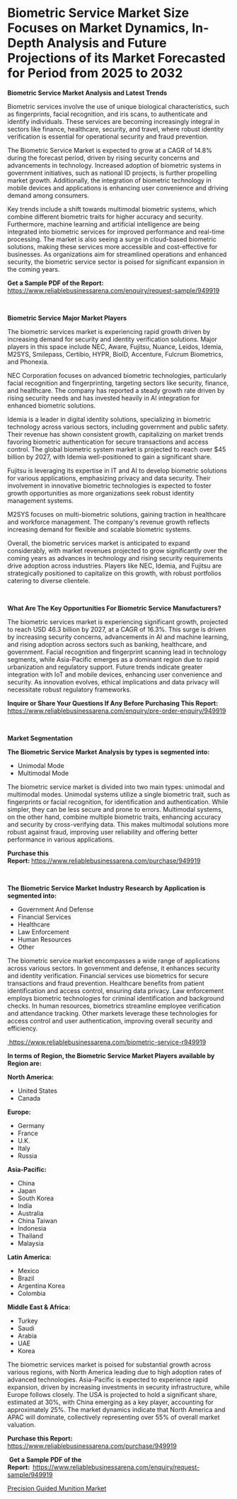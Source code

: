 <p><h1>Biometric Service Market Size Focuses on Market Dynamics, In-Depth Analysis and Future Projections of its Market Forecasted for Period from 2025 to 2032</h1></p><p><strong>Biometric Service Market Analysis and Latest Trends</strong></p>
<p><p>Biometric services involve the use of unique biological characteristics, such as fingerprints, facial recognition, and iris scans, to authenticate and identify individuals. These services are becoming increasingly integral in sectors like finance, healthcare, security, and travel, where robust identity verification is essential for operational security and fraud prevention.</p><p>The Biometric Service Market is expected to grow at a CAGR of 14.8% during the forecast period, driven by rising security concerns and advancements in technology. Increased adoption of biometric systems in government initiatives, such as national ID projects, is further propelling market growth. Additionally, the integration of biometric technology in mobile devices and applications is enhancing user convenience and driving demand among consumers.</p><p>Key trends include a shift towards multimodal biometric systems, which combine different biometric traits for higher accuracy and security. Furthermore, machine learning and artificial intelligence are being integrated into biometric services for improved performance and real-time processing. The market is also seeing a surge in cloud-based biometric solutions, making these services more accessible and cost-effective for businesses. As organizations aim for streamlined operations and enhanced security, the biometric service sector is poised for significant expansion in the coming years.</p></p>
<p><strong>Get a Sample PDF of the Report:&nbsp;</strong> <a href="https://www.reliablebusinessarena.com/enquiry/request-sample/949919?utm_campaign=2182&utm_medium=2&utm_source=Github&utm_content=ia&utm_term=05032025&utm_id=biometric-service">https://www.reliablebusinessarena.com/enquiry/request-sample/949919</a></p>
<p>&nbsp;</p>
<p><strong>Biometric Service Major Market Players</strong></p>
<p><p>The biometric services market is experiencing rapid growth driven by increasing demand for security and identity verification solutions. Major players in this space include NEC, Aware, Fujitsu, Nuance, Leidos, Idemia, M2SYS, Smilepass, Certibio, HYPR, BioID, Accenture, Fulcrum Biometrics, and Phonexia.</p><p>NEC Corporation focuses on advanced biometric technologies, particularly facial recognition and fingerprinting, targeting sectors like security, finance, and healthcare. The company has reported a steady growth rate driven by rising security needs and has invested heavily in AI integration for enhanced biometric solutions.</p><p>Idemia is a leader in digital identity solutions, specializing in biometric technology across various sectors, including government and public safety. Their revenue has shown consistent growth, capitalizing on market trends favoring biometric authentication for secure transactions and access control. The global biometric system market is projected to reach over $45 billion by 2027, with Idemia well-positioned to gain a significant share.</p><p>Fujitsu is leveraging its expertise in IT and AI to develop biometric solutions for various applications, emphasizing privacy and data security. Their involvement in innovative biometric technologies is expected to foster growth opportunities as more organizations seek robust identity management systems.</p><p>M2SYS focuses on multi-biometric solutions, gaining traction in healthcare and workforce management. The company's revenue growth reflects increasing demand for flexible and scalable biometric systems.</p><p>Overall, the biometric services market is anticipated to expand considerably, with market revenues projected to grow significantly over the coming years as advances in technology and rising security requirements drive adoption across industries. Players like NEC, Idemia, and Fujitsu are strategically positioned to capitalize on this growth, with robust portfolios catering to diverse clientele.</p></p>
<p>&nbsp;</p>
<p><strong>What Are The Key Opportunities For Biometric Service Manufacturers?</strong></p>
<p><p>The biometric services market is experiencing significant growth, projected to reach USD 46.3 billion by 2027, at a CAGR of 16.3%. This surge is driven by increasing security concerns, advancements in AI and machine learning, and rising adoption across sectors such as banking, healthcare, and government. Facial recognition and fingerprint scanning lead in technology segments, while Asia-Pacific emerges as a dominant region due to rapid urbanization and regulatory support. Future trends indicate greater integration with IoT and mobile devices, enhancing user convenience and security. As innovation evolves, ethical implications and data privacy will necessitate robust regulatory frameworks.</p></p>
<p><strong>Inquire or Share Your Questions If Any Before Purchasing This Report:</strong> <a href="https://www.reliablebusinessarena.com/enquiry/pre-order-enquiry/949919?utm_campaign=2182&utm_medium=2&utm_source=Github&utm_content=ia&utm_term=05032025&utm_id=biometric-service">https://www.reliablebusinessarena.com/enquiry/pre-order-enquiry/949919</a></p>
<p>&nbsp;</p>
<p><strong>Market Segmentation</strong></p>
<p><strong>The Biometric Service Market Analysis by types is segmented into:</strong></p>
<p><ul><li>Unimodal Mode</li><li>Multimodal Mode</li></ul></p>
<p><p>The biometric service market is divided into two main types: unimodal and multimodal modes. Unimodal systems utilize a single biometric trait, such as fingerprints or facial recognition, for identification and authentication. While simpler, they can be less secure and prone to errors. Multimodal systems, on the other hand, combine multiple biometric traits, enhancing accuracy and security by cross-verifying data. This makes multimodal solutions more robust against fraud, improving user reliability and offering better performance in various applications.</p></p>
<p><strong>Purchase this Report:&nbsp;</strong><a href="https://www.reliablebusinessarena.com/purchase/949919?utm_campaign=2182&utm_medium=2&utm_source=Github&utm_content=ia&utm_term=05032025&utm_id=biometric-service">https://www.reliablebusinessarena.com/purchase/949919</a></p>
<p>&nbsp;</p>
<p><strong>The Biometric Service Market Industry Research by Application is segmented into:</strong></p>
<p><ul><li>Government And Defense</li><li>Financial Services</li><li>Healthcare</li><li>Law Enforcement</li><li>Human Resources</li><li>Other</li></ul></p>
<p><p>The biometric service market encompasses a wide range of applications across various sectors. In government and defense, it enhances security and identity verification. Financial services use biometrics for secure transactions and fraud prevention. Healthcare benefits from patient identification and access control, ensuring data privacy. Law enforcement employs biometric technologies for criminal identification and background checks. In human resources, biometrics streamline employee verification and attendance tracking. Other markets leverage these technologies for access control and user authentication, improving overall security and efficiency.</p></p>
<p><a href="https://www.reliablebusinessarena.com/biometric-service-r949919?utm_campaign=2182&utm_medium=2&utm_source=Github&utm_content=ia&utm_term=05032025&utm_id=biometric-service">&nbsp;https://www.reliablebusinessarena.com/biometric-service-r949919</a></p>
<p><strong>In terms of Region, the Biometric Service Market Players available by Region are:</strong></p>
<p>
    <p> <strong> North America: </strong>
        <ul>
            <li>United States</li>
            <li>Canada</li>
        </ul>
        </p> 
    <p> <strong> Europe: </strong>
        <ul>
            <li>Germany</li>
            <li>France</li>
            <li>U.K.</li>
            <li>Italy</li>
            <li>Russia</li>
        </ul>
        </p> 
    <p> <strong> Asia-Pacific: </strong>
        <ul>
            <li>China</li>
            <li>Japan</li>
            <li>South Korea</li>
            <li>India</li>
            <li>Australia</li>
            <li>China Taiwan</li>
            <li>Indonesia</li>
            <li>Thailand</li>
            <li>Malaysia</li>
        </ul>
        </p> 
    <p> <strong> Latin America: </strong>
        <ul>
            <li>Mexico</li>
            <li>Brazil</li>
            <li>Argentina Korea</li>
            <li>Colombia</li>
        </ul>
        </p> 
    <p> <strong> Middle East & Africa: </strong>
        <ul>
            <li>Turkey</li>
            <li>Saudi</li>
            <li>Arabia</li>
            <li>UAE</li>
            <li>Korea</li>
        </ul>
    </p>
    </p>
<p><p>The biometric services market is poised for substantial growth across various regions, with North America leading due to high adoption rates of advanced technologies. Asia-Pacific is expected to experience rapid expansion, driven by increasing investments in security infrastructure, while Europe follows closely. The USA is projected to hold a significant share, estimated at 30%, with China emerging as a key player, accounting for approximately 25%. The market dynamics indicate that North America and APAC will dominate, collectively representing over 55% of overall market valuation.</p></p>
<p><strong>Purchase this Report: </strong><a href="https://www.reliablebusinessarena.com/purchase/949919?utm_campaign=2182&utm_medium=2&utm_source=Github&utm_content=ia&utm_term=05032025&utm_id=biometric-service">https://www.reliablebusinessarena.com/purchase/949919</a></p>
<p>&nbsp;<strong>Get a Sample PDF of the Report:&nbsp;&nbsp;</strong><a href="https://www.reliablebusinessarena.com/enquiry/request-sample/949919?utm_campaign=2182&utm_medium=2&utm_source=Github&utm_content=ia&utm_term=05032025&utm_id=biometric-service">https://www.reliablebusinessarena.com/enquiry/request-sample/949919</a></p>
<p><strong></strong></p>
<p><p><a href="https://github.com/tona7vba/Market-Research-Report-List-1/blob/main/precision-guided-munition-market.md?utm_campaign=2182&utm_medium=2&utm_source=Github&utm_content=ia&utm_term=05032025&utm_id=biometric-service">Precision Guided Munition Market</a></p></p>